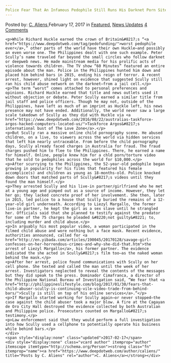 ```yaml
---
Police Fear That An Infamous Pedophile Still Runs His Darknet Porn Site From Behind Bars
---
```

<article class="post-listing post-18163 post type-post status-publish format-standard has-post-thumbnail hentry 
    <div class="post-inner">
        <span>Posted by: <a href="https://www.deepdotweb.com/author/caliens/" title="">C. Aliens </a></span>
    <span>February 17, 2017</span>
    <span>in <a href="https://www.deepdotweb.com/category/deepdot-news/" rel="category tag">Featured</a>, <a href="https://www.deepdotweb.com/category/news-updates/" rel="category tag">News Updates</a></span>
    <span><a href="https://www.deepdotweb.com/2017/02/17/police-fear-that-an-infamous-pedophile-still-runs-his-darknet-porn-site/#comments">4 Comments</a></span>
    </p>
    <div class="clear"></div>
    
    <p>While Richard Huckle earned the crown of Britain&#8217;s “<a href="https://www.deepdotweb.com/tag/pedofunding/">worst pedophile ever</a>,” other parts of the world have their own Huckle—and possibly an even worse one. The Philippines dealt with one such example. Peter Scully’s name traveled far beyond the small circles who follow darknet or deepweb news. He made mainstream media for his prolific acts of violence towards children. The TV show “60 Minutes” featured an entire episode about the man. Police in the Philippines hunted him down and placed him behind bars in 2015, ending his reign of terror. A recent arrest, however, shined light on evidence that suggested Scully still ran his child abuse network on the darknet—from a jail cell.</p>
    <p>The term “worst” comes attached to personal preferences and opinions. Richard Huckle earned that title and news outlets used it without objection or debate. Peter Scully earned a similar title from jail staff and police officers. Though he may not, outside of the Philippines, have left as much of an imprint as Huckle left, his news presence may not have ended. Additionally, the world never saw a large scale takedown of Scully as they did with Huckle via <a href="https://www.deepdotweb.com/2016/08/22/australias-taskforce-argos-hacked-computers-located-us/">Taskforce Argos&#8217;s international bust of The Love Zone</a>.</p>
    <p>But Scully ran a massive online child pornography scene. He abused children, on a live, to viewers across the world via hidden services that left him nearly untraceable. From before the child pornography days, Scully already faced charges in Australia for fraud. The fraud charges pushed him to flee to the Philippines. There, he earned a name for himself. Online, people knew him for a chld porn/torture video that he sold to pedophiles across the world for $10,000.</p>
    <p>After scurrying to the Philippines, the 52-year-old pedophile began growing in popularity for his films that featured his female accomplice(s) and children as young as 18-months-old. Police knocked down doors that matched parts of Scully&#8217;s videos until they found the man himself.</p>
    <p>They arrested Scully and his live-in partner/girlfriend who he met at a young age and pimped out as a source of income. However, they let her go; they lacked concrete proof of her involvement. She then, later in 2015, led police to a house that Scully buried the remains of a 12-year-old girl underneath. According to Liezyl Margallo, the former live-in partner, he kept the girl as a sex slave until he strangled her. Officials said that she planned to testify against the predator for some of the 75 charges he pleaded &#8220;not guilty&#8221; to, including murder and child abuse.</p>
    <p>In arguably his most popular video, a woman participated in the filmed child abuse and wore nothing but a face mask. Recent evidence, authorities announced, called for <a href="http://en.yibada.com/articles/190045/20170128/savage-girl-confesses-on-her-horrendous-crimes-and-why-she-did-that.htm">the arrest of Liezyl Margallo</a>, his former partner. The evidence indicated the she acted in Scully&#8217;s film too—as the naked woman behind the mask.</p>
    <p>After her arrest, police found communications with Scully on her cell phone. She texted and called the man until the week of her arrest. Investigators neglected to reveal the contents of the messages but they did speak to the press. Dominador Cimafranca, a director of the Philippine National Bureau of Investigation said, “We fear that <a href="http://philippineslifestyle.com/blog/2017/01/30/fears-that-child-abuser-scully-is-continuing-vile-video-trade-from-behind-bars/">Scully is still on top of his online services</a>.”</p>
    <p>If Margallo started working for Scully again—or never stopped—the case against the child abuser took a major blow. A fire at the Cagayan de Oro City Hall destroyed the evidence collected by both Australian and Philippine police. Prosecutors counted on Margallo&#8217;s testimony.</p>
    <p>Law enforcement said that they would perform a full investigation into how Scully used a cellphone to potentially operate his business while behind bars.</p>
    </div>
    <span style="display:none" class="updated">2017-02-17</span>
    <div style="display:none" class="vcard author" itemprop="author" itemscope itemtype="http://schema.org/Person"><strong class="fn" itemprop="name"><a href="https://www.deepdotweb.com/author/caliens/" title="Posts by C. Aliens" rel="author">C. Aliens</a></strong></div>
    
